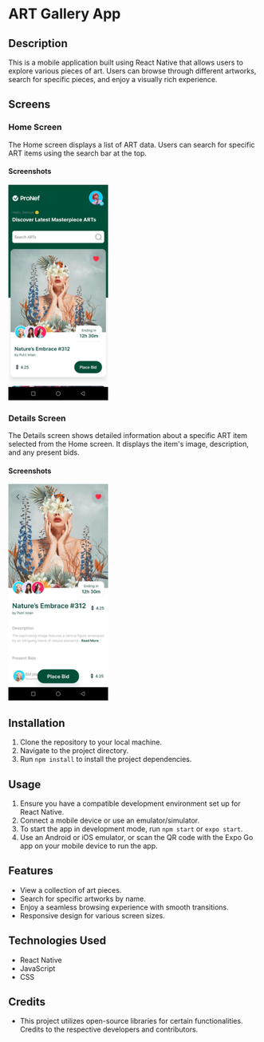 # ART Gallery App

## Description

This is a mobile application built using React Native that allows users to explore various pieces of art. Users can browse through different artworks, search for specific pieces, and enjoy a visually rich experience.

## Screens

### Home Screen

The Home screen displays a list of ART data. Users can search for specific ART items using the search bar at the top.

#### Screenshots

<img src="assets/images/Home.jpeg" alt="Home Screen" width="200" />

### Details Screen

The Details screen shows detailed information about a specific ART item selected from the Home screen. It displays the item's image, description, and any present bids.

#### Screenshots

<img src="assets/images/Details.jpeg" alt="Details Screen" width="200" />

## Installation

1. Clone the repository to your local machine.
2. Navigate to the project directory.
3. Run `npm install` to install the project dependencies.

## Usage

1. Ensure you have a compatible development environment set up for React Native.
2. Connect a mobile device or use an emulator/simulator.
3. To start the app in development mode, run `npm start` or `expo start`.
4. Use an Android or iOS emulator, or scan the QR code with the Expo Go app on your mobile device to run the app.

## Features

- View a collection of art pieces.
- Search for specific artworks by name.
- Enjoy a seamless browsing experience with smooth transitions.
- Responsive design for various screen sizes.

## Technologies Used

- React Native
- JavaScript
- CSS

## Credits

- This project utilizes open-source libraries for certain functionalities. Credits to the respective developers and contributors.
